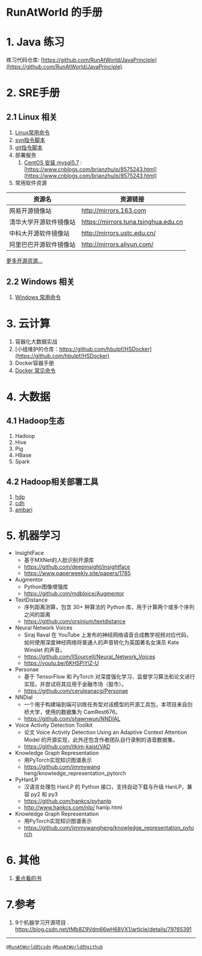 # RunAtWorld 的手册

# 1. Java 练习
练习代码仓库: [https://github.com/RunAtWorld/JavaPrinciple](https://github.com/RunAtWorld/JavaPrinciple)

# 2. SRE手册
## 2.1 Linux 相关
1. [Linux常用命令](./linux_cmd/README.md)
1. [svn指令脚本](./svn_cmd.md)
1. [git指令脚本](./gitcmd.md)
1. 部署服务
	1.  [CentOS 安装 mysql5.7](https://www.cnblogs.com/brianzhu/p/8575243.html) : [https://www.cnblogs.com/brianzhu/p/8575243.html](https://www.cnblogs.com/brianzhu/p/8575243.html)
1. 常用软件资源

资源名 | 资源链接
------------ | -------------
网易开源镜像站 | http://mirrors.163.com
清华大学开源软件镜像站 | https://mirrors.tuna.tsinghua.edu.cn
中科大开源软件镜像站 | http://mirrors.ustc.edu.cn/
阿里巴巴开源软件镜像站 | http://mirrors.aliyun.com/

 [更多开源资源...](./mirrors.md)

## 2.2 Windows 相关
1. [Windows 常用命令](./windows/windows_cmd.md)

# 3. 云计算
1. 容器化大数据实战
 1. [小组维护的仓库：https://github.com/hbulpf/HSDocker](https://github.com/hbulpf/HSDocker)
1. Docker容器手册
 1. [Docker 常见命令](./docker/docker_cmd.md)

# 4. 大数据
## 4.1 Hadoop生态
1. Hadoop
1. Hive
1. Pig
1. HBase
1. Spark

## 4.2 Hadoop相关部署工具
1. [hdp](https://hortonworks.com/downloads/#data-platform)
1. [cdh](https://www.cloudera.com/products/open-source/apache-hadoop/key-cdh-components.html)
1. [ambari](https://ambari.apache.org/)

# 5. 机器学习

* InsightFace  
	- 基于MXNet的人脸识别开源库 
	- https://github.com/deepinsight/insightface 
	- https://www.paperweekly.site/papers/1785 
* Augmentor  
	- Python图像增强库
	- https://github.com/mdbloice/Augmentor
* TextDistance  
	- 序列距离测算，包含 30+ 种算法的 Python 库，用于计算两个或多个序列之间的距离
	- https://github.com/orsinium/textdistance
* Neural Network Voices  
	- Siraj Raval 在 YouTube 上发布的神经网络语音合成教学视频对应代码，如何使用深度神经网络将普通人的声音转化为英国著名女演员 Kate Winslet 的声音。
	- https://github.com/llSourcell/Neural_Network_Voices
	- https://youtu.be/6KHSPiYlZ-U
* Personae  
	- 基于 TensorFlow 和 PyTorch 对深度强化学习、监督学习算法和论文进行实现，并尝试将其应用于金融市场（股市）。
	- https://github.com/ceruleanacg/Personae
* NNDial   
	- 一个用于构建端到端可训练任务型对话模型的开源工具包，本项目来自剑桥大学，使用的数据集为 CamRest676。
	- https://github.com/shawnwun/NNDIAL
* Voice Activity Detection Toolkit  
	- 论文 Voice Activity Detection Using an Adaptive Context Attention Model 的开源实现，此外还包含作者团队自行录制的语音数据集。
	- https://github.com/jtkim-kaist/VAD  
* Knowledge Graph Representation  
	- 用PyTorch实现知识图谱表示
	- https://github.com/jimmywang heng/knowledge_representation_pytorch
* PyHanLP  
	- 汉语言处理包 HanLP 的 Python 接口，支持自动下载与升级 HanLP，兼容 py2 和 py3
	- https://github.com/hankcs/pyhanlp
	- http://www.hankcs.com/nlp/ hanlp.html
* Knowledge Graph Representation  
	- 用PyTorch实现知识图谱表示
	- https://github.com/jimmywangheng/knowledge_representation_pytorch

# 6. 其他
1. [重点看的书](./BookList.md)

# 7.参考
1. 9个机器学习开源项目 . https://blog.csdn.net/tMb8Z9Vdm66wH68VX1/article/details/79765391

----------------------------------------------------------------------------------------
[`@RunAtWorld的csdn`](https://blog.csdn.net/RunAtWorld)    [`@RunAtWorld的github`](https://github.com/RunAtWorld)

